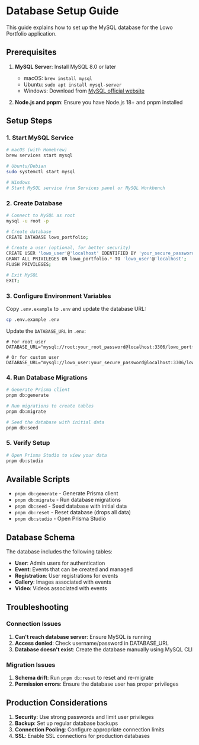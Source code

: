 # Database Setup Guide

This guide explains how to set up the MySQL database for the Lowo Portfolio application.

## Prerequisites

1. **MySQL Server**: Install MySQL 8.0 or later

   - macOS: `brew install mysql`
   - Ubuntu: `sudo apt install mysql-server`
   - Windows: Download from [MySQL official website](https://dev.mysql.com/downloads/mysql/)

2. **Node.js and pnpm**: Ensure you have Node.js 18+ and pnpm installed

## Setup Steps

### 1. Start MySQL Service

```bash
# macOS (with Homebrew)
brew services start mysql

# Ubuntu/Debian
sudo systemctl start mysql

# Windows
# Start MySQL service from Services panel or MySQL Workbench
```

### 2. Create Database

```bash
# Connect to MySQL as root
mysql -u root -p

# Create database
CREATE DATABASE lowo_portfolio;

# Create a user (optional, for better security)
CREATE USER 'lowo_user'@'localhost' IDENTIFIED BY 'your_secure_password';
GRANT ALL PRIVILEGES ON lowo_portfolio.* TO 'lowo_user'@'localhost';
FLUSH PRIVILEGES;

# Exit MySQL
EXIT;
```

### 3. Configure Environment Variables

Copy `.env.example` to `.env` and update the database URL:

```bash
cp .env.example .env
```

Update the `DATABASE_URL` in `.env`:

```env
# For root user
DATABASE_URL="mysql://root:your_root_password@localhost:3306/lowo_portfolio"

# Or for custom user
DATABASE_URL="mysql://lowo_user:your_secure_password@localhost:3306/lowo_portfolio"
```

### 4. Run Database Migrations

```bash
# Generate Prisma client
pnpm db:generate

# Run migrations to create tables
pnpm db:migrate

# Seed the database with initial data
pnpm db:seed
```

### 5. Verify Setup

```bash
# Open Prisma Studio to view your data
pnpm db:studio
```

## Available Scripts

- `pnpm db:generate` - Generate Prisma client
- `pnpm db:migrate` - Run database migrations
- `pnpm db:seed` - Seed database with initial data
- `pnpm db:reset` - Reset database (drops all data)
- `pnpm db:studio` - Open Prisma Studio

## Database Schema

The database includes the following tables:

- **User**: Admin users for authentication
- **Event**: Events that can be created and managed
- **Registration**: User registrations for events
- **Gallery**: Images associated with events
- **Video**: Videos associated with events

## Troubleshooting

### Connection Issues

1. **Can't reach database server**: Ensure MySQL is running
2. **Access denied**: Check username/password in DATABASE_URL
3. **Database doesn't exist**: Create the database manually using MySQL CLI

### Migration Issues

1. **Schema drift**: Run `pnpm db:reset` to reset and re-migrate
2. **Permission errors**: Ensure the database user has proper privileges

## Production Considerations

1. **Security**: Use strong passwords and limit user privileges
2. **Backup**: Set up regular database backups
3. **Connection Pooling**: Configure appropriate connection limits
4. **SSL**: Enable SSL connections for production databases
